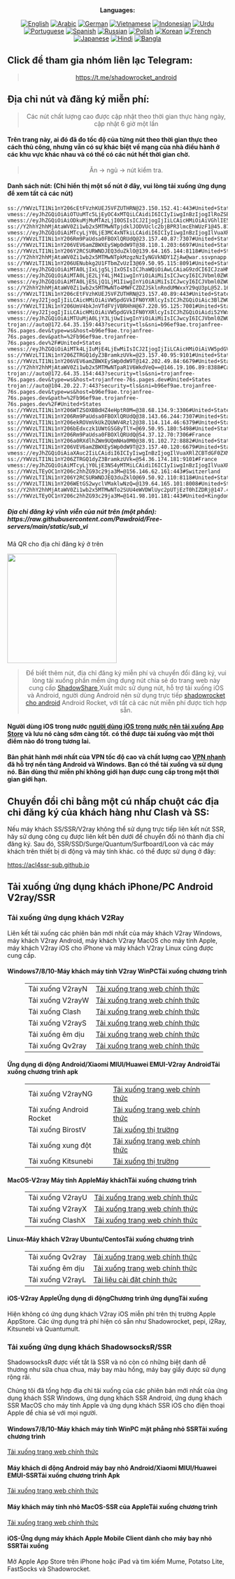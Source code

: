
<div align="center">

**Languages:**

[![English](https://img.shields.io/badge/Language-English-red?style=for-the-badge)](README-en.md)
[![Arabic](https://img.shields.io/badge/Language-Arabic-red?style=for-the-badge)](README-ar.md)
[![German](https://img.shields.io/badge/Language-German-red?style=for-the-badge)](README-de.md)
[![Vietnamese](https://img.shields.io/badge/Language-Vietnamese-red?style=for-the-badge)](README-vi.md)
[![Indonesian](https://img.shields.io/badge/Language-Indonesian-red?style=for-the-badge)](README-id.md)
[![Urdu](https://img.shields.io/badge/Language-Urdu-red?style=for-the-badge)](README-ur-PK.md)
[![Portuguese](https://img.shields.io/badge/Language-Portuguese-red?style=for-the-badge)](README-pt-BR.md)
[![Spanish](https://img.shields.io/badge/Language-Spanish-red?style=for-the-badge)](README-es.md)
[![Russian](https://img.shields.io/badge/Language-Russian-red?style=for-the-badge)](README-ru.md)
[![Polish](https://img.shields.io/badge/Language-Polish-red?style=for-the-badge)](README-pl.md)
[![Korean](https://img.shields.io/badge/Language-Korean-red?style=for-the-badge)](README-ko-KR.md)
[![French](https://img.shields.io/badge/Language-French-red?style=for-the-badge)](README-fr.md)
[![Japanese](https://img.shields.io/badge/Language-Japanese-red?style=for-the-badge)](README-ja.md)
[![Hindi](https://img.shields.io/badge/Language-Hindi-red?style=for-the-badge)](README-hi.md)
[![Bangla](https://img.shields.io/badge/Language-Bangla-red?style=for-the-badge)](README-bn.md)

</div>
<h2>Click để tham gia nhóm liên lạc Telegram:</h2>
 <blockquote>
 <p style="text-align: center;"><a href="https://t.me/shadowrocket_android">https://t.me/shadowrocket_android</a></p>
 </blockquote>
 <h2>Địa chỉ nút và đăng ký miễn phí:</h2>
 <blockquote>
 <p style="text-align: center;">Các nút chất lượng cao được cập nhật theo thời gian thực hàng ngày, cập nhật 6 giờ một lần</p>
 </blockquote>
 <h4>Trên trang này, ai đó đã đo tốc độ của từng nút theo thời gian thực theo cách thủ công, nhưng vẫn có sự khác biệt về mạng của nhà điều hành ở các khu vực khác nhau và có thể có các nút hết thời gian chờ. </h4>
 <blockquote>
 <p style="text-align: center;">Ăn -> ngủ -> nút kiểm tra. </p>
 </blockquote>
 <h4>Danh sách nút: (Chỉ hiển thị một số nút ở đây, vui lòng tải xuống ứng dụng để xem tất cả các nút)</h4>
    
```
ss://YWVzLTI1Ni1nY206cEtFVzhKUEJ5VFZUTHRN@23.150.152.41:443#United+States
vmess://eyJhZGQiOiAiOTUuMTc5LjEyOC4xMTQiLCAidiI6ICIyIiwgInBzIjogIlRoZSBOZXRoZXJsYW5kcyIsICJwb3J0IjogODAsICJpZCI6ICJhNjI5MjA5MC1hZmUxLTQ2NDAtOTdhNy00ZjFkMWQ4NzdjZjEiLCAiYWlkIjogIjAiLCAibmV0IjogIndzIiwgInR5cGUiOiAiIiwgImhvc3QiOiAiOTUuMTc5LjEyOC4xMTQiLCAicGF0aCI6ICIvQXY4Y3pvcklsWWljVTZEMzQ5YnJXVXc2YSIsICJ0bHMiOiAiIn0=
vmess://eyJhZGQiOiAiODkuMjMuMTAzLjI0OSIsICJ2IjogIjIiLCAicHMiOiAiVGhlIE5ldGhlcmxhbmRzIiwgInBvcnQiOiA4MDgxLCAiaWQiOiAiZTcxMmM0MjItZDgwMS00N2JiLThkNGYtYmVjOTFkMWIzOTQ1IiwgImFpZCI6ICIwIiwgIm5ldCI6ICJ0Y3AiLCAidHlwZSI6ICIiLCAiaG9zdCI6ICJ4Ym94LmNvbSIsICJwYXRoIjogIiIsICJ0bHMiOiAiIn0=
ss://Y2hhY2hhMjAtaWV0Zi1wb2x5MTMwNTpjdklJODVUclc2bjBPR3lmcEhWUzF1@45.87.175.178:8080#Lithuania
vmess://eyJhZGQiOiAiMTcyLjY0LjE3MC4xNTkiLCAidiI6ICIyIiwgInBzIjogIlVuaXRlZCBTdGF0ZXMiLCAicG9ydCI6IDQ0MywgImlkIjogImJmNjc0MzdlLTZjOTAtNDVjYS1hYmMyLWM3MjQwYTVjZTJhYSIsICJhaWQiOiAiMCIsICJuZXQiOiAid3MiLCAidHlwZSI6ICIiLCAiaG9zdCI6ICJmb3hsdXguZm92aS50ayIsICJwYXRoIjogIi9laXNhc3FhIiwgInRscyI6ICJ0bHMifQ==
ss://YWVzLTI1Ni1nY206Rm9PaUdsa0FBOXlQRUdQ@23.157.40.87:7307#United+States
ss://YWVzLTI1Ni1nY206VEV6amZBWXEySWp0dW9T@38.110.1.203:6697#United+States
ss://YWVzLTI1Ni1nY206Y2RCSURWNDJEQ3duZklO@139.64.165.144:8118#United+States
ss://Y2hhY2hhMjAtaWV0Zi1wb2x5MTMwNTpkMzgzNzIyNGVkNDY1ZjAw@war.ssvpnapp.win:57456#Poland
ss://YWVzLTI1Ni1nY206UENubkg2U1FTbmZvUzI3@69.50.95.115:8091#United+States
vmess://eyJhZGQiOiAiMTA0LjIxLjg5LjIxOSIsICJhaWQiOiAwLCAiaG9zdCI6ICJzaHMueGlhb3FpNjY2Lnh5eiIsICJpZCI6ICIzZmQ3Yjk1OC0yMTYxLTQ2ZTEtYjZmYy1iZDZiYjIxNjUzMTIiLCAibmV0IjogIndzIiwgInBhdGgiOiAiLyIsICJwb3J0IjogMjA4NiwgInBzIjogIlVuaXRlZCBTdGF0ZXMiLCAidGxzIjogIiIsICJ0eXBlIjogImF1dG8iLCAic2VjdXJpdHkiOiAiYXV0byIsICJza2lwLWNlcnQtdmVyaWZ5IjogdHJ1ZSwgInNuaSI6ICIifQ==
vmess://eyJhZGQiOiAiMTA0LjE2LjY4LjM4IiwgInYiOiAiMiIsICJwcyI6ICJVbml0ZWQgU3RhdGVzIiwgInBvcnQiOiA4MDgwLCAiaWQiOiAiZWRiYjEwNTktMTYzMy00MjcxLWI2NmUtZWQ0ZmJhNDdhMWJmIiwgImFpZCI6ICIwIiwgIm5ldCI6ICJ3cyIsICJ0eXBlIjogIiIsICJob3N0IjogInNxdWFyZS1zbm93Zmxha2UtNDg2YS5iZXNoaXItYmVpc2VsLndvcmtlcnMuZGV2IiwgInBhdGgiOiAiL2xpbmRlMDYuaW5kaWF2aWRlby5zYnMvbGlua3dzIiwgInRscyI6ICIifQ==
vmess://eyJhZGQiOiAiMTA0LjE5LjQ1LjM1IiwgInYiOiAiMiIsICJwcyI6ICJVbml0ZWQgU3RhdGVzIiwgInBvcnQiOiAyMDgyLCAiaWQiOiAiNWYzZjA5YWQtODljYi00ZTk0LWE3YWQtYWE4MjM5OTEzNTU1IiwgImFpZCI6ICIwIiwgIm5ldCI6ICJ3cyIsICJ0eXBlIjogIiIsICJob3N0IjogImlwMy42OTI5MTk4Lnh5eiIsICJwYXRoIjogImdpdGh1Yi5jb20vQWx2aW45OTk5IiwgInRscyI6ICIifQ==
ss://Y2hhY2hhMjAtaWV0Zi1wb2x5MTMwNTo4MWFCZDZJSklnRndUMWxxY29qU3pL@52.164.203.76:20143#Ireland
ss://YWVzLTI1Ni1nY206cEtFVzhKUEJ5VFZUTHRN@23.157.40.89:443#United+States
vmess://eyJ2IjogIjIiLCAicHMiOiAiVW5pdGVkIFN0YXRlcyIsICJhZGQiOiAic3BlZWQuY2xvdWRmbGFyZS5jb20iLCAicG9ydCI6ICI4MCIsICJ0eXBlIjogIm5vbmUiLCAiaWQiOiAiNzYyMjFiZmItZTkyZi00ZTgwLTgxYzUtNmZlNDhmNTBhYzBiIiwgImFpZCI6ICIwIiwgIm5ldCI6ICJ3cyIsICJwYXRoIjogIi9nbHdlaWRmLnNicy9saW5rd3MiLCAiaG9zdCI6ICI3ZWhoamRlbGljYXRlLXVuaXQtZTYzNC5ib3dpazQxNDI5LndvcmtlcnMuZGV2IiwgInRscyI6ICIifQ==
ss://YWVzLTI1Ni1nY206UmV4bkJnVTdFVjVBRHhH@67.220.95.125:7001#United+States
vmess://eyJ2IjogIjIiLCAicHMiOiAiVW5pdGVkIFN0YXRlcyIsICJhZGQiOiAidi52YWxraW5pbi5vcmciLCAicG9ydCI6ICI0NDMiLCAiaWQiOiAiMDNmY2M2MTgtYjkzZC02Nzk2LTZhZWQtOGEzOGM5NzVkNTgxIiwgImFpZCI6ICIxIiwgInNjeSI6ICJhdXRvIiwgIm5ldCI6ICJ3cyIsICJ0eXBlIjogIm5vbmUiLCAiaG9zdCI6ICJ2LnZhbGtpbmluLm9yZyIsICJwYXRoIjogImxpbmt2d3MiLCAidGxzIjogInRscyIsICJzbmkiOiAidi52YWxraW5pbi5vcmciLCAiYWxwbiI6ICIifQ==
vmess://eyJhZGQiOiAiMTUuMjA0LjY3LjUwIiwgInYiOiAiMiIsICJwcyI6ICJVbml0ZWQgU3RhdGVzIiwgInBvcnQiOiA4MCwgImlkIjogIjJhOGExMGZiLTljYTMtMzY3ZS1hMjM0LWNmMDlmODQxYmU0ZiIsICJhaWQiOiAiMCIsICJuZXQiOiAid3MiLCAidHlwZSI6ICIiLCAiaG9zdCI6ICJ1czRlLTIwMjQwMTExLnYyZnJlZXZwbi5jb20iLCAicGF0aCI6ICIvdjE0OS1kc2tkczY1IiwgInRscyI6ICIifQ==
trojan://auto@172.64.35.159:443?security=tls&sni=b96ef9ae.trojanfree-76s.pages.dev&type=ws&host=b96ef9ae.trojanfree-76s.pages.dev&path=%2Fb96ef9ae.trojanfree-76s.pages.dev%2F#United+States
vmess://eyJhZGQiOiAiMTk4LjIuMjE4LjEwMiIsICJ2IjogIjIiLCAicHMiOiAiVW5pdGVkIFN0YXRlcyIsICJwb3J0IjogNDE0MDAsICJpZCI6ICI0MTgwNDhhZi1hMjkzLTRiOTktOWIwYy05OGNhMzU4MGRkMjQiLCAiYWlkIjogIjY0IiwgIm5ldCI6ICJ0Y3AiLCAidHlwZSI6ICIiLCAiaG9zdCI6ICIiLCAicGF0aCI6ICIiLCAidGxzIjogIiJ9
ss://YWVzLTI1Ni1nY206ZTRGQ1dyZ3BramkzUVk=@23.157.40.95:9101#United+States
ss://YWVzLTI1Ni1nY206VEV6amZBWXEySWp0dW9T@142.202.49.84:6679#United+States
ss://Y2hhY2hhMjAtaWV0Zi1wb2x5MTMwNTpaR1V6WkdVeQ==@146.19.106.89:8388#Canada
trojan://auto@172.64.35.154:443?security=tls&sni=trojanfree-76s.pages.dev&type=ws&host=trojanfree-76s.pages.dev#United+States
trojan://auto@104.20.22.7:443?security=tls&sni=b96ef9ae.trojanfree-76s.pages.dev&type=ws&host=b96ef9ae.trojanfree-76s.pages.dev&path=%2Fb96ef9ae.trojanfree-76s.pages.dev%2F#United+States
ss://YWVzLTI1Ni1nY206WTZSOXBBdHZ4eHptR0M=@38.68.134.9:3306#United+States
ss://YWVzLTI1Ni1nY206Rm9PaUdsa0FBOXlQRUdQ@38.143.66.244:7307#United+States
ss://YWVzLTI1Ni1nY206ekROVmVkUkZQUWV4Rzl2@38.114.114.46:6379#United+States
ss://YWVzLTI1Ni1nY206bEdxczk1UWtGSG8yTlY=@69.50.95.180:5498#United+States
ss://YWVzLTI1Ni1nY206Rm9PaUdsa0FBOXlQRUdQ@54.37.12.70:7306#France
ss://YWVzLTI1Ni1nY206a0RXdlhZWm9UQmNHa0M0@38.91.102.72:8882#United+States
ss://YWVzLTI1Ni1nY206VEV6amZBWXEySWp0dW9T@23.157.40.120:6679#United+States
vmess://eyJhZGQiOiAiaXAuc2IiLCAidiI6ICIyIiwgInBzIjogIlVuaXRlZCBTdGF0ZXMiLCAicG9ydCI6IDIwOTUsICJpZCI6ICIxOGQ5NjE5MC1jMTBmLTQ0OGYtYTgyYS0yZDM2ZGY1YzNjZGUiLCAiYWlkIjogIjAiLCAibmV0IjogIndzIiwgInR5cGUiOiAiIiwgImhvc3QiOiAiaXA4LjYwMTY3MjUueHl6IiwgInBhdGgiOiAiZ2l0aHViLmNvbS9BbHZpbjk5OTkiLCAidGxzIjogIiJ9
ss://YWVzLTI1Ni1nY206ZTRGQ1dyZ3BramkzUVk=@54.36.174.181:9101#France
vmess://eyJhZGQiOiAiMTcyLjY0LjE3NS4yMTMiLCAidiI6ICIyIiwgInBzIjogIlVuaXRlZCBTdGF0ZXMiLCAicG9ydCI6IDIwODIsICJpZCI6ICI1ZjNmMDlhZC04OWNiLTRlOTQtYTdhZC1hYTgyMzk5MTM1NTUiLCAiYWlkIjogIjAiLCAibmV0IjogIndzIiwgInR5cGUiOiAiIiwgImhvc3QiOiAiaXAzLjY5MjkxOTgueHl6IiwgInBhdGgiOiAiZ2l0aHViLmNvbS9BbHZpbjk5OTkiLCAidGxzIjogIiJ9
ss://YWVzLTEyOC1nY206c2hhZG93c29ja3M=@156.146.62.161:443#Switzerland
ss://YWVzLTI1Ni1nY206Y2RCSURWNDJEQ3duZklO@69.50.92.110:8118#United+States
ss://YWVzLTI1Ni1nY206WEtGS2wyclVMaklwNzQ=@139.64.165.101:8008#United+States
ss://Y2hhY2hhMjAtaWV0Zi1wb2x5MTMwNTo2SUU4eWVDWlUyc2pUTjEzT0hIZDRj@147.45.60.33:16356#Russia
ss://YWVzLTEyOC1nY206c2hhZG93c29ja3M=@141.98.101.181:443#United+Kingdom
```
<h5>Địa chỉ đăng ký vĩnh viễn của nút trên (một phần): https://raw.githubusercontent.com/Pawdroid/Free-servers/main/static/sub_vi</h5>
 <p>Mã QR cho địa chỉ đăng ký ở trên</p>
 <img src='https://raw.githubusercontent.com/Pawdroid/Free-servers/main/static/sub_vi.png' width=250 chiều cao=250>
 <blockquote style='text-align: center;'>Để biết thêm nút, địa chỉ đăng ký miễn phí và chuyển đổi đăng ký, vui lòng tải xuống phần mềm ứng dụng nút chia sẻ do trang web này cung cấp <a href='https://shadowsharing.com'>ShadowShare </a> Xuất mức sử dụng nút, hỗ trợ tải xuống iOS và Android, người dùng Android nên sử dụng trực tiếp <a href='https://github.com/Pawdroid/shadowrocket_for_android'>shadowrocket cho android</a> Android Rocket, với tất cả các nút miễn phí được tích hợp sẵn. </blockquote>
 <h4>Người dùng iOS trong nước <a href='https://apps.apple.com/cn/app/shadowshare/id1612647259'>người dùng iOS trong nước nên tải xuống App Store</a> và lưu nó càng sớm càng tốt. có thể được tải xuống vào một thời điểm nào đó trong tương lai.</h4>
 <h4>Bản phát hành mới nhất của VPN tốc độ cao và chất lượng cao <a href='https://letsgovpn.com'>VPN nhanh</a> đã hỗ trợ nền tảng Android và Windows. Bạn có thể tải xuống và sử dụng nó. Bản dùng thử miễn phí không giới hạn được cung cấp trong một thời gian giới hạn. </h4>
 <div class="nv-content-wrap entry-content">
 <h2>Chuyển đổi chỉ bằng một cú nhấp chuột các địa chỉ đăng ký của khách hàng như Clash và SS:</h2>
 <p>Nếu máy khách SS/SSR/V2ray không thể sử dụng trực tiếp liên kết nút SSR, hãy sử dụng công cụ được liên kết bên dưới để chuyển đổi nó thành địa chỉ đăng ký. Sau đó, SSR/SSD/Surge/Quantum/Surfboard/Loon và các máy khách trên thiết bị di động và máy tính khác. có thể được sử dụng ở đây:</p>
 <p><a href="https://acl4ssr-sub.github.io" target="_blank" rel="noreferrer noopener nofollow">https://acl4ssr-sub.github.io</a></p>
 <h2>Tải xuống ứng dụng khách iPhone/PC Android V2ray/SSR</h2>
 <h3>Tải xuống ứng dụng khách V2Ray</h3>
 <p>Liên kết tải xuống các phiên bản mới nhất của máy khách V2ray Windows, máy khách V2ray Android, máy khách V2ray MacOS cho máy tính Apple, máy khách V2ray iOS cho iPhone và máy khách V2ray Linux cũng được cung cấp. </p>
 <h4>Windows7/8/10-<strong>Máy khách máy tính V2ray WinPC</strong>Tải xuống chương trình</h4>
 <figure class="wp-block-table Alignwide is-style-stripes"><table><tbody><tr><td>Tải xuống V2rayN</td><td><a href="https://github. com/2dust/v2rayN/releases" target="_blank" rel="noreferrer noopener">Tải xuống trang web chính thức</a></td></tr><tr><td>Tải xuống V2rayW</td><td> <a href="https://github.com/Cenmrev/V2RayW/releases" target="_blank" rel="noreferrer noopener">Tải xuống trang web chính thức</a></td></tr><tr><td> Tải xuống Clash</td><td><a href="https://github.com/Fndroid/clash_for_windows_pkg/releases" target="_blank" rel="noreferrer noopener">Tải xuống trang web chính thức</a></td> </tr><tr><td>Tải xuống V2rayS</td><td><a href="https://github.com/Shinlor/V2RayS/releases" target="_blank" rel="noreferrer noopener">Tải xuống trang web chính thức</a></td></tr><tr><td>Tải xuống êm dịu</td><td><a href="https://github.com/mellow-io/mellow/releases" target="_blank" rel="noreferrer noopener">Tải xuống trang web chính thức</a></td></tr><tr><td>Tải xuống Qv2ray</td><td><a href= "https://github.com/Qv2ray/Qv2ray" target="_blank" rel="noreferrer noopener">Tải xuống trang web chính thức</a></td></tr></tbody></table></figure>
 <h4><strong>Ứng dụng di động Android/Xiaomi MIUI/Huawei EMUI-V2ray Android</strong>Tải xuống chương trình apk</h4>
 <figure class="wp-block-table Alignwide is-style-stripes"><table><tbody><tr><td>Tải xuống V2rayNG</td><td><a href="https://github. com/2dust/v2rayNG/releases" target="_blank" rel="noreferrer noopener">Tải xuống trang web chính thức</a></td></tr><tr><td>Tải xuống Android Rocket</td><td><a href="https://github.com/Pawdroid/shadowrocket_for_android/releases" target="_blank" rel="noreferrer noopener">Tải xuống trang web chính thức</a></td></tr><tr> <td>Tải xuống BirostV</td><td><a rel="noreferrer noopener" href="https://www.appsapk.com/downloading/latest/com.github.dawndiy.birossv-0.6.8.apk " target="_blank">Tải xuống thị trường</a></td></tr><tr><td>Tải xuống xung đột</td><td><a href="https://github.com/Kr328/ClashForAndroid/releases" target="_blank" rel="noreferrer noopener">Tải xuống trang web chính thức</a></td></tr><tr><td>Tải xuống Kitsunebi</td><td><a rel =" noreferrer noopener" href="https://apkpure.com/kitsunebi/fun.kitsunebi.kitsunebi4android" target="_blank">Tải xuống thị trường</a></td></tr></tbody></table></figure>
 <h4><strong>MacOS-V2ray <strong>Máy tính Apple</strong>Máy khách</strong>Tải xuống chương trình</h4>
 <figure class="wp-block-table Alignwide is-style-stripes"><table><tbody><tr><td>Tải xuống V2rayU</td><td><a href="https://github. com/yanue/V2rayU/releases" target="_blank" rel="noreferrer noopener">Tải xuống trang web chính thức</a></td></tr><tr><td>Tải xuống V2rayX</td><td> <a href="https://github.com/Cenmrev/V2RayX/releases" target="_blank" rel="noreferrer noopener">Tải xuống trang web chính thức</a></td></tr><tr><td> Tải xuống ClashX</td><td><a href="https://github.com/yichenchen/clashX/releases" target="_blank" rel="noreferrer noopener">Tải xuống trang web chính thức</a></td> </tr></tbody></table></figure>
 <h4><strong>Linux</strong>–<strong>Máy khách V2ray Ubuntu/Centos</strong>Tải xuống chương trình</h4>
 <figure class="wp-block-table Alignwide is-style-stripes"><table><tbody><tr><td>Tải xuống Qv2ray</td><td><a href="https://github. com/Qv2ray/Qv2ray" target="_blank" rel="noreferrer noopener">Tải xuống trang web chính thức</a></td></tr><tr><td>Tải xuống êm dịu</td><td><a href ="https://github.com/mellow-io/mellow/releases" target="_blank" rel="noreferrer noopener">Tải xuống trang web chính thức</a></td></tr><tr><td> Tải xuống V2rayL</td><td><a rel="noreferrer noopener" href="https://github.com/jiangxufeng/v2rayL" target="_blank">Tài liệu cài đặt chính thức</a></td></tr></tbody></table></figure>
 <h4>iOS-<strong>V2ray Apple<strong>Ứng dụng di động</strong>Chương trình ứng dụng</strong>Tải xuống</h4>
 <p>Hiện không có ứng dụng khách V2ray iOS miễn phí trên thị trường Apple AppStore. Các ứng dụng trả phí hiện có sẵn như Shadowrocket, pepi, i2Ray, Kitsunebi và Quantumult. </p>
 <h3>Tải xuống ứng dụng khách ShadowsocksR/SSR</h3>
 <p>ShadowsocksR được viết tắt là SSR và nó còn có những biệt danh dễ thương như sữa chua chua, máy bay màu hồng, máy bay giấy được sử dụng rộng rãi. </p>
 <p>Chúng tôi đã tổng hợp địa chỉ tải xuống của các phiên bản mới nhất của ứng dụng khách SSR Windows, ứng dụng khách SSR Android, ứng dụng khách SSR MacOS cho máy tính Apple và ứng dụng khách SSR iOS cho điện thoại Apple để chia sẻ với mọi người. </p>
 <h4><strong>Windows7/8/10-<strong>Máy khách máy tính WinPC mặt phẳng nhỏ SSR</strong>Tải xuống chương trình</strong></h4>
 <p><a rel="noreferrer noopener" href="https://github.com/shadowsocksrr/shadowsocksr-csharp/releases" target="_blank">Tải xuống trang web chính thức</a></p>
 <h4><strong><strong>Máy khách di động Android máy bay nhỏ Android/Xiaomi MIUI/Huawei EMUI-SSR</strong>Tải xuống chương trình Apk</strong></h4>
 <p><a rel="noreferrer noopener" href="https://github.com/shadowsocksrr/shadowsocksr-android/releases" target="_blank">Tải xuống trang web chính thức</a></p>
 <h4><strong><strong>Máy khách máy tính nhỏ MacOS-SSR của Apple</strong>Tải xuống chương trình</strong></h4>
 <p><a href="https://github.com/qinyuhang/ShadowsocksX-NG-R/releases" target="_blank" rel="noreferrer noopener">Tải xuống trang web chính thức</a></p>
 <h4><strong>iOS-<strong>Ứng dụng máy khách Apple Mobile Client dành cho máy bay nhỏ SSR</strong></strong>Tải xuống</h4>
 <p>Mở Apple App Store trên iPhone hoặc iPad và tìm kiếm Mume, Potatso Lite, FastSocks và Shadowrocket. </p></div>
    